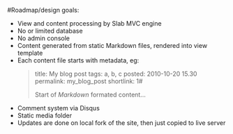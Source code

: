#Roadmap/design goals:

- View and content processing by Slab MVC engine
- No or limited database
- No admin console
- Content generated from static Markdown files, rendered into view template
- Each content file starts with metadata, eg:
  > title: My blog post
  > tags: a, b, c
  > posted: 2010-10-20 15.30
  > permalink: my_blog_post
  > shortlink: 1#
  > 
  > Start of *Markdown* formated content...
- Comment system via Disqus
- Static media folder
- Updates are done on local fork of the site, then just copied to live server